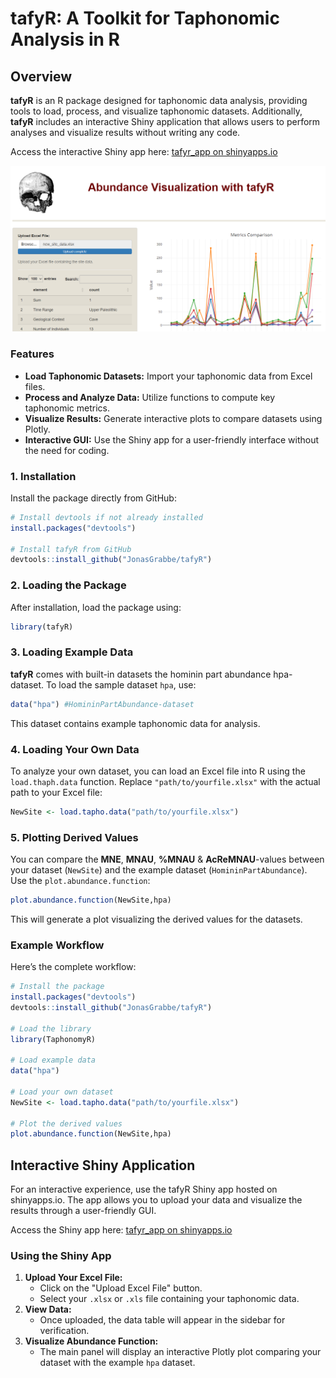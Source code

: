 # tafyR: A Toolkit for Taphonomic Analysis in R

## Overview

**tafyR** is an R package designed for taphonomic data analysis, providing tools to load, process, and visualize taphonomic datasets. Additionally, **tafyR** includes an interactive Shiny application that allows users to perform analyses and visualize results without writing any code.

Access the interactive Shiny app here: [tafyr_app on shinyapps.io](https://zojobx-jonas-grabbe.shinyapps.io/tafyr_app/)

![tafyR Shiny App Screenshot](https://github.com/JonasGrabbe/tafyR/blob/main/shiny_app_screenshot.png)

### Features

- **Load Taphonomic Datasets:** Import your taphonomic data from Excel files.
- **Process and Analyze Data:** Utilize functions to compute key taphonomic metrics.
- **Visualize Results:** Generate interactive plots to compare datasets using Plotly.
- **Interactive GUI:** Use the Shiny app for a user-friendly interface without the need for coding.


### 1. Installation

Install the package directly from GitHub:

```R
# Install devtools if not already installed
install.packages("devtools")

# Install tafyR from GitHub
devtools::install_github("JonasGrabbe/tafyR")
```

### 2. Loading the Package

After installation, load the package using:

```R
library(tafyR)
```

### 3. Loading Example Data

**tafyR** comes with built-in datasets the hominin part abundance hpa-dataset. To load the sample dataset `hpa`, use:

```R
data("hpa") #HomininPartAbundance-dataset
```

This dataset contains example taphonomic data for analysis.

### 4. Loading Your Own Data

To analyze your own dataset, you can load an Excel file into R using the `load.thaph.data` function. Replace `"path/to/yourfile.xlsx"` with the actual path to your Excel file:

```R
NewSite <- load.tapho.data("path/to/yourfile.xlsx")
```

### 5. Plotting Derived Values

You can compare the **MNE**, **MNAU**, **%MNAU** & **AcReMNAU**-values between your dataset (`NewSite`) and the example dataset (`HomininPartAbundance`). Use the `plot.abundance.function`:

```R
plot.abundance.function(NewSite,hpa)
```

This will generate a plot visualizing the derived values for the datasets.

### Example Workflow

Here’s the complete workflow:

```R
# Install the package
install.packages("devtools")
devtools::install_github("JonasGrabbe/tafyR")

# Load the library
library(TaphonomyR)

# Load example data
data("hpa")

# Load your own dataset
NewSite <- load.tapho.data("path/to/yourfile.xlsx")

# Plot the derived values
plot.abundance.function(NewSite,hpa)
```

## Interactive Shiny Application
For an interactive experience, use the tafyR Shiny app hosted on shinyapps.io. The app allows you to upload your data and visualize the results through a user-friendly GUI.

Access the Shiny app here:  [tafyr_app on shinyapps.io](https://zojobx-jonas-grabbe.shinyapps.io/tafyr_app/)

### Using the Shiny App

1. **Upload Your Excel File:**
   - Click on the "Upload Excel File" button.
   - Select your `.xlsx` or `.xls` file containing your taphonomic data.
2. **View Data:**
   - Once uploaded, the data table will appear in the sidebar for verification.
3. **Visualize Abundance Function:**
   - The main panel will display an interactive Plotly plot comparing your dataset with the example `hpa` dataset.
